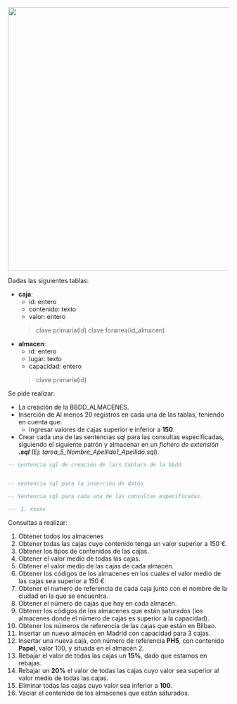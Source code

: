 <div>

<div align="center">
<img src="https://aluma3.com/wp-content/uploads/2021/08/Almacenes-Madrid-Paris.jpeg" width="600px"/>
</div>

Dadas las siguientes tablas:
- __caja__:
  - id: entero
  - contenido: texto
  - valor: entero
  > clave primaria(id)
  > clave foranea(id_almacen)
- __almacen__:
  - id: entero
  - lugar: texto
  - capacidad: entero
  > clave primaria(id)  

Se pide realizar:
- La creación de la BBDD_ALMACENES.
- Inserción de Al menos 20 registros en cada una de las tablas, teniendo en cuenta que:
	- Ingresar valores de cajas superior e inferior a __150__.
- Crear cada una de las sentencias sql para las consultas especificadas, siguiendo el siguiente patrón y almacenar en un _fichero de extensión_ ___.sql___ (Ej: _tarea_5_Nombre_Apellido1_Apellido.sql_).

```sql
-- sentencia sql de creación de la/s tabla/s de la bbdd


-- sentencia sql para la inserción de datos

-- Sentencia sql para cada una de las consultas especificadas.

--- 1. xxxxx

```

Consultas a realizar:
1. Obtener todos los almacenes
2. Obtener todas las cajas cuyo contenido tenga un valor superior a 150 €.
3. Obtener los tipos de contenidos de las cajas.
4. Obtener el valor medio de todas las cajas.
5. Obtener el valor medio de las cajas de cada almacén.
6. Obtener los códigos de los almacenes en los cuales el valor medio de las cajas sea superior a 150 €.
7. Obtener el numero de referencia de cada caja junto con el nombre de la ciudad en la que se encuentra.
8. Obtener el número de cajas que hay en cada almacén.
9. Obtener los códigos de los almacenes que están saturados (los almacenes donde el número de cajas es superior a la capacidad).
10. Obtener los números de referencia de las cajas que están en Bilbao.
11. Insertar un nuevo almacén en Madrid con capacidad para 3 cajas.
12. Insertar una nueva caja, con número de referencia __PH5__, con contenido __Papel__, valor
100, y situada en el almacén 2.
13. Rebajar el valor de todas las cajas un __15%__, dado que estamos en rebajas.
14. Rebajar un __20%__ el valor de todas las cajas cuyo valor sea superior al valor medio de todas las cajas.
15. Eliminar todas las cajas cuyo valor sea inferior a __100__.
16. Vaciar el contenido de los almacenes que están saturados.

</div>